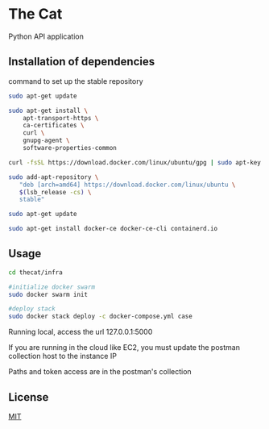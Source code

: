 # The Cat

Python API application

## Installation of dependencies

command to set up the stable repository
```bash
sudo apt-get update

sudo apt-get install \
    apt-transport-https \
    ca-certificates \
    curl \
    gnupg-agent \
    software-properties-common

curl -fsSL https://download.docker.com/linux/ubuntu/gpg | sudo apt-key add -

sudo add-apt-repository \
   "deb [arch=amd64] https://download.docker.com/linux/ubuntu \
   $(lsb_release -cs) \
   stable"

sudo apt-get update

sudo apt-get install docker-ce docker-ce-cli containerd.io
```

## Usage

```bash
cd thecat/infra

#initialize docker swarm
sudo docker swarm init

#deploy stack
sudo docker stack deploy -c docker-compose.yml case

```

Running local, access the url 127.0.0.1:5000

If you are running in the cloud like EC2, you must update the postman collection host to the instance IP

Paths and token access are in the postman's collection

## License
[MIT](https://choosealicense.com/licenses/mit/)
